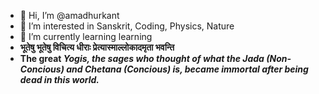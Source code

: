 - 👋 Hi, I’m @amadhurkant
- 👀 I’m interested in Sanskrit, Coding, Physics, Nature
- 🌱 I’m currently learning learning
- <strong> भूतेषु भूतेषु विचित्य धीराः प्रेत्यास्माल्लोकादमृता भवन्ति <strong>
- The great <i>Yogis<i>, the sages who thought of what the <i>Jada</i> (Non-Concious) and <i>Chetana</i> (Concious) is, became immortal after being dead in this world.

<!---
amadhurkant/amadhurkant is a ✨ special ✨ repository because its `README.md` (this file) appears on your GitHub profile.
You can click the Preview link to take a look at your changes.
--->
